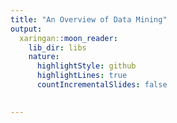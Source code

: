 ```yaml
---
title: "An Overview of Data Mining"
output:
  xaringan::moon_reader:
    lib_dir: libs
    nature:
      highlightStyle: github
      highlightLines: true
      countIncrementalSlides: false
   

---
```

